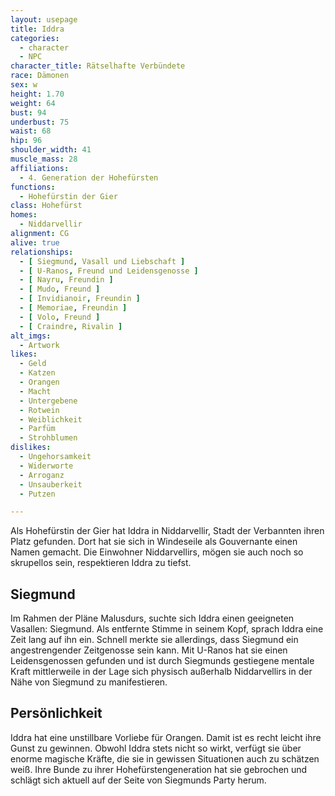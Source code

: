 ```yaml
---
layout: usepage
title: Iddra
categories:
  - character
  - NPC
character_title: Rätselhafte Verbündete
race: Dämonen
sex: w
height: 1.70
weight: 64
bust: 94
underbust: 75
waist: 68
hip: 96
shoulder_width: 41
muscle_mass: 28
affiliations:
  - 4. Generation der Hohefürsten
functions:
  - Hohefürstin der Gier
class: Hohefürst
homes:
  - Niddarvellir
alignment: CG
alive: true
relationships:
  - [ Siegmund, Vasall und Liebschaft ]
  - [ U-Ranos, Freund und Leidensgenosse ]
  - [ Nayru, Freundin ]
  - [ Mudo, Freund ]
  - [ Invidianoir, Freundin ]
  - [ Memoriae, Freundin ]
  - [ Volo, Freund ]
  - [ Craindre, Rivalin ]
alt_imgs:
  - Artwork
likes:
  - Geld
  - Katzen
  - Orangen
  - Macht
  - Untergebene
  - Rotwein
  - Weiblichkeit
  - Parfüm
  - Strohblumen
dislikes:
  - Ungehorsamkeit
  - Widerworte
  - Arroganz
  - Unsauberkeit
  - Putzen

---
```


Als Hohefürstin der Gier hat Iddra in Niddarvellir, Stadt der Verbannten ihren Platz gefunden. Dort hat sie sich in
Windeseile als Gouvernante einen Namen gemacht. Die Einwohner Niddarvellirs, mögen sie auch noch so skrupellos sein,
respektieren Iddra zu tiefst.

<!--more-->

## Siegmund

Im Rahmen der Pläne Malusdurs, suchte sich Iddra einen geeigneten Vasallen: Siegmund. Als entfernte Stimme in seinem
Kopf, sprach Iddra eine Zeit lang auf ihn ein. Schnell merkte sie allerdings, dass Siegmund ein angestrengender
Zeitgenosse sein kann. Mit U-Ranos hat sie einen Leidensgenossen gefunden und ist durch Siegmunds gestiegene mentale
Kraft mittlerweile in der Lage sich physisch außerhalb Niddarvellirs in der Nähe von Siegmund zu manifestieren.

## Persönlichkeit

Iddra hat eine unstillbare Vorliebe für Orangen. Damit ist es recht leicht ihre Gunst zu gewinnen. Obwohl Iddra stets
nicht so wirkt, verfügt sie über enorme magische Kräfte, die sie in gewissen Situationen auch zu schätzen weiß. Ihre
Bunde zu ihrer Hohefürstengeneration hat sie gebrochen und schlägt sich aktuell auf der Seite von Siegmunds Party herum.